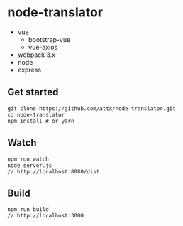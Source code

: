 # node-translator

- vue
  - bootstrap-vue
  - vue-axios
- webpack 3.x
- node
- express

## Get started
```
git clone https://github.com/attx/node-translator.git
cd node-translator
npm install # or yarn
```

## Watch
```
npm run watch
node server.js
// http://localhost:8080/dist
```

## Build
```
npm run build
// http://localhost:3000
```

